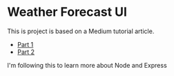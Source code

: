 # Weather Forecast UI
This is project is based on a Medium tutorial article.

- [Part 1](https://itnext.io/learn-how-full-stack-apps-work-by-building-a-simple-one-using-javascript-part-1-38e237694012)
- [Part 2](https://itnext.io/learn-how-full-stack-apps-work-by-building-a-simple-one-using-javascript-part-2-45b42c1f2e84)

I'm following this to learn more about Node and Express
